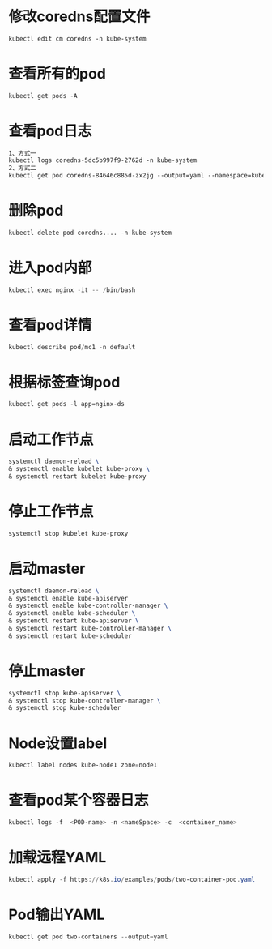 # 修改coredns配置文件
```tex
kubectl edit cm coredns -n kube-system
```

# 查看所有的pod
```tex
kubectl get pods -A
```

# 查看pod日志
```tex
1、方式一
kubectl logs coredns-5dc5b997f9-2762d -n kube-system
2、方式二
kubectl get pod coredns-84646c885d-zx2jg --output=yaml --namespace=kube-system
```

# 删除pod
```tex
kubectl delete pod coredns.... -n kube-system
```

# 进入pod内部
```powershell
kubectl exec nginx -it -- /bin/bash
```

# 查看pod详情

```powershell
kubectl describe pod/mc1 -n default
```

# 根据标签查询pod
```tex
kubectl get pods -l app=nginx-ds
```

# 启动工作节点
```tex
systemctl daemon-reload \
& systemctl enable kubelet kube-proxy \
& systemctl restart kubelet kube-proxy
```


# 停止工作节点
```tex
systemctl stop kubelet kube-proxy
```

# 启动master
```tex
systemctl daemon-reload \
& systemctl enable kube-apiserver 
& systemctl enable kube-controller-manager \ 
& systemctl enable kube-scheduler \
& systemctl restart kube-apiserver \
& systemctl restart kube-controller-manager \
& systemctl restart kube-scheduler
```


# 停止master
```tex
systemctl stop kube-apiserver \
& systemctl stop kube-controller-manager \
& systemctl stop kube-scheduler
```

# Node设置label

```powershell
kubectl label nodes kube-node1 zone=node1
```

# 查看pod某个容器日志

```powershell
kubectl logs -f  <POD-name> -n <nameSpace> -c  <container_name> 
```

# 加载远程YAML

```powershell
kubectl apply -f https://k8s.io/examples/pods/two-container-pod.yaml
```

# Pod输出YAML

```powershell
kubectl get pod two-containers --output=yaml
```













